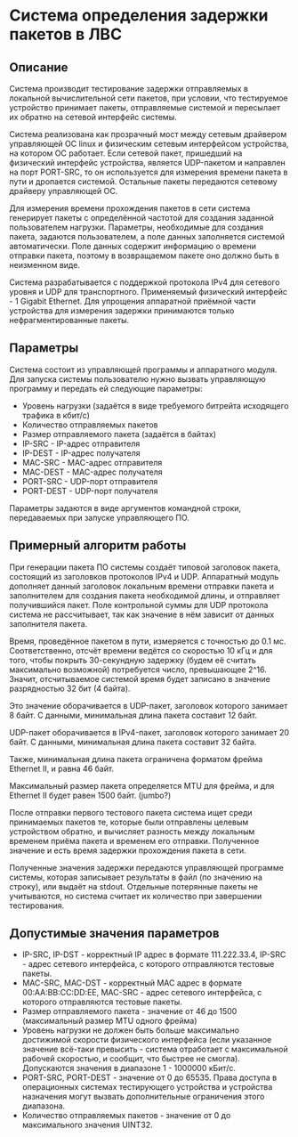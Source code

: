 Система определения задержки пакетов в ЛВС
=========================================

Описание
--------

Система производит тестирование задержки отправляемых в локальной вычислительной сети пакетов, при
условии, что тестируемое устройство принимает пакеты, отправляемые системой и пересылает их обратно
на сетевой интерфейс системы.

Система реализована как прозрачный мост между сетевым драйвером управляющей ОС linux
и физическим сетевым интерфейсом устройства, на котором ОС работает. Если сетевой пакет, пришедший на
физический интерфейс устройства, является UDP-пакетом и направлен на порт PORT-SRC, то он используется
для измерения времени пакета в пути и дропается системой. Остальные пакеты передаются сетевому драйверу
управляющей ОС.

Для измерения времени прохождения пакетов в сети система генерирует пакеты с определённой частотой
для создания заданной пользователем нагрузки. Параметры, необходимые для создания пакета, задаются
пользователем, а поле данных заполняется системой автоматически. Поле данных содержит информацию о
времени отправки пакета, поэтому в возвращаемом пакете оно должно быть в неизменном виде.

Система разрабатывается с поддержкой протокола IPv4 для сетевого уровня и UDP для транспортного.
Применяемый физический интерфейс - 1 Gigabit Ethernet.
Для упрощения аппаратной приёмной части устройства для измерения задержки принимаются только
нефрагментированные пакеты.


Параметры
---------

Система состоит из управляющей программы и аппаратного модуля. Для запуска системы пользователю
нужно вызвать управляющую программу и передать ей следующие параметры:

* Уровень нагрузки (задаётся в виде требуемого битрейта исходящего трафика в кбит/c)
* Количество отправляемых пакетов
* Размер отправляемого пакета (задаётся в байтах)
* IP-SRC - IP-адрес отправителя
* IP-DEST - IP-адрес получателя
* MAC-SRC - MAC-адрес отправителя
* MAC-DEST - MAC-адрес получателя
* PORT-SRC - UDP-порт отправителя
* PORT-DEST - UDP-порт получателя

Параметры задаются в виде аргументов командной строки, передаваемых при запуске управляющего ПО.


Примерный алгоритм работы
-------------------------

При генерации пакета ПО системы создаёт типовой заголовок пакета, состоящий из заголовков протоколов
IPv4 и UDP. Аппаратный модуль дополняет данный заголовок локальным времени отправки пакета и заполнителем
для создания пакета необходимой длины, и отправляет получившийся пакет. Поле контрольной суммы для UDP
протокола система не рассчитывает, так как значение в нём зависит от данных заполнителя пакета.

Время, проведённое пакетом в пути, измеряется с точностью до 0.1 мс. Соответственно, отсчёт времени
ведётся со скоростью 10 кГц и для того, чтобы покрыть 30-секундную задержку (будем её считать
максимально возможной) потребуется число, превышающее 2^16. Значит, отсчитываемое системой время будет
записано в значение разрядностью 32 бит (4 байта).

Это значение оборачивается в UDP-пакет, заголовок которого занимает 8 байт.
  С данными, минимальная длина пакета составит 12 байт.

UDP-пакет оборачивается в IPv4-пакет, заголовок которого занимает 20 байт.
  С данными, минимальная длина пакета составит 32 байта.

Также, минимальная длина пакета ограничена форматом фрейма Ethernet II, и равна 46 байт.

Максимальный размер пакета определяется MTU для фрейма, и для Ethernet II будет равен 1500 байт. (jumbo?)

После отправки первого тестового пакета система ищет среди принимаемых пакетов те, которые были
отправлены целевым устройством обратно, и вычисляет разность между локальным временем приёма пакета и
временем его отправки. Полученное значение и есть время задержки прохождения пакета в сети.

Полученные значения задержки передаются управляющей программе системы, которая записывает результаты
в файл (по значению на строку), или выдаёт на stdout. Отдельные потерянные пакеты не учитываются, но
система считает их количество при завершении тестирования.


Допустимые значения параметров
------------------------------

* IP-SRC, IP-DST - корректный IP адрес в формате 111.222.33.4, IP-SRC - адрес сетевого интерфейса,
    с которого отправляются тестовые пакеты.
* MAC-SRC, MAC-DST - корректный MAC адрес в формате 00:AA:BB:CC:DD:EE, MAC-SRC - адрес сетевого
    интерфейса, с которого отправляются тестовые пакеты.
* Размер отправляемого пакета - значение от 46 до 1500 (максимальный размер MTU одного фрейма)
* Уровень нагрузки не должен быть больше максимально достижимой скорости физического интерфейса
  (если указанное значение всё-таки превысить - система отработает с максимальной рабочей
  скоростью, и сообщит, что быстрее не смогла). Допускаются значения в диапазоне 1 - 1000000 кБит/с.
* PORT-SRC, PORT-DEST - значение от 0 до 65535. Права доступа в операционных системах тестирующего
  устройства и устройства назначения могут вызвать дополнительные ограничения этого диапазона.
* Количество отправляемых пакетов - значение от 0 до максимального значения UINT32.